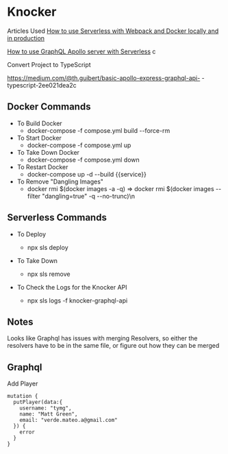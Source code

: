 # Knocker

Articles Used
[How to use Serverless with Webpack and Docker locally and in production](https://medium.com/@gannochenko/how-to-use-serverless-locally-with-webpack-and-docker-5e268f71715)

[How to use GraphQL Apollo server with Serverless](https://medium.com/@gannochenko/how-to-use-graphql-apollo-server-with-serverless-606430ad94b3)
c

Convert Project to TypeScript

https://medium.com/@th.guibert/basic-apollo-express-graphql-api- -typescript-2ee021dea2c

## Docker Commands

- To Build Docker
  - docker-compose -f compose.yml build --force-rm
- To Start Docker
  - docker-compose -f compose.yml up
- To Take Down Docker
  - docker-compose -f compose.yml down
- To Restart Docker
  - docker-compose up -d --build {{service}}
- To Remove "Dangling Images"
  - docker rmi \$(docker images -a -q) => docker rmi \$(docker images --filter "dangling=true" -q --no-trunc)\n

## Serverless Commands

- To Deploy
  - npx sls deploy
- To Take Down
  - npx sls remove
- To Check the Logs for the Knocker API

  - npx sls logs -f knocker-graphql-api

## Notes

Looks like Graphql has issues with merging Resolvers, so either the resolvers have to be in the same file, or figure out how they can be merged

## Graphql

Add Player

```
mutation {
  putPlayer(data:{
    username: "tymg",
    name: "Matt Green",
    email: "verde.mateo.a@gmail.com"
  }) {
    error
  }
}
```
